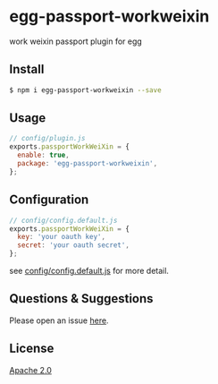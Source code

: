 # egg-passport-workweixin

work weixin passport plugin for egg

## Install

```bash
$ npm i egg-passport-workweixin --save
```

## Usage

```js
// config/plugin.js
exports.passportWorkWeiXin = {
  enable: true,
  package: 'egg-passport-workweixin',
};
```

## Configuration

```js
// config/config.default.js
exports.passportWorkWeiXin = {
  key: 'your oauth key',
  secret: 'your oauth secret',
};
```

see [config/config.default.js](config/config.default.js) for more detail.

## Questions & Suggestions

Please open an issue [here](https://github.com/liyunde/egg-passport-workweixin/issues).

## License

[Apache 2.0](LICENSE)
